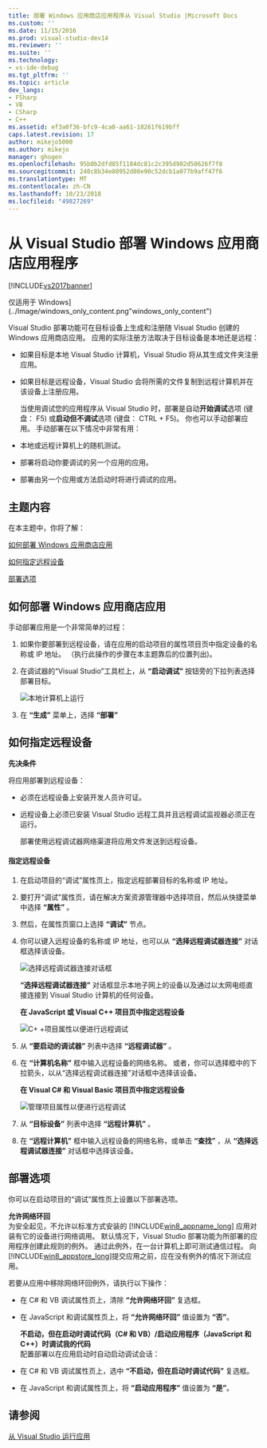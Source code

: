 ```yaml
---
title: 部署 Windows 应用商店应用程序从 Visual Studio |Microsoft Docs
ms.custom: ''
ms.date: 11/15/2016
ms.prod: visual-studio-dev14
ms.reviewer: ''
ms.suite: ''
ms.technology:
- vs-ide-debug
ms.tgt_pltfrm: ''
ms.topic: article
dev_langs:
- FSharp
- VB
- CSharp
- C++
ms.assetid: ef3a0f36-bfc9-4ca0-aa61-18261f619bff
caps.latest.revision: 17
author: mikejo5000
ms.author: mikejo
manager: ghogen
ms.openlocfilehash: 95b0b2dfd85f1184dc81c2c395d902d50626f7f8
ms.sourcegitcommit: 240c8b34e80952d00e90c52dcb1a077b9aff47f6
ms.translationtype: MT
ms.contentlocale: zh-CN
ms.lasthandoff: 10/23/2018
ms.locfileid: "49827269"
---
```

# <a name="deploy-windows-store-apps-from-visual-studio"></a>从 Visual Studio 部署 Windows 应用商店应用程序
[!INCLUDE[vs2017banner](../includes/vs2017banner.md)]

仅适用于 Windows] (../Image/windows_only_content.png"windows_only_content")  
  
 Visual Studio 部署功能可在目标设备上生成和注册随 Visual Studio 创建的 Windows 应用商店应用。 应用的实际注册方法取决于目标设备是本地还是远程：  
  
- 如果目标是本地 Visual Studio 计算机，Visual Studio 将从其生成文件夹注册应用。  
  
- 如果目标是远程设备，Visual Studio 会将所需的文件复制到远程计算机并在该设备上注册应用。  
  
  当使用调试您的应用程序从 Visual Studio 时，部署是自动**开始调试**选项 (键盘： F5) 或**启动但不调试**选项 (键盘： CTRL + F5)。 你也可以手动部署应用。 手动部署在以下情况中非常有用：  
  
- 本地或远程计算机上的随机测试。  
  
- 部署将启动你要调试的另一个应用的应用。  
  
- 部署由另一个应用或方法启动时将进行调试的应用。  
  
##  <a name="BKMK_In_this_topic"></a> 主题内容  
 在本主题中，你将了解：  
  
 [如何部署 Windows 应用商店应用](#BKMK_How_to_deploy_a_Windows_Store_app)  
  
 [如何指定远程设备](#BKMK_How_to_specify_a_remote_device)  
  
 [部署选项](#BKMK_Deployment_options)  
  
##  <a name="BKMK_How_to_deploy_a_Windows_Store_app"></a> 如何部署 Windows 应用商店应用  
 手动部署应用是一个非常简单的过程：  
  
1.  如果你要部署到远程设备，请在应用的启动项目的属性项目页中指定设备的名称或 IP 地址。 （执行此操作的步骤在本主题靠后的位置列出)。  
  
2.  在调试器的“Visual Studio”工具栏上，从 **“启动调试”** 按钮旁的下拉列表选择部署目标。  
  
     ![本地计算机上运行](../debugger/media/vsrun-f5-local.png "VSRUN_F5_Local")  
  
3.  在 **“生成”** 菜单上，选择 **“部署”**  
  
##  <a name="BKMK_How_to_specify_a_remote_device"></a> 如何指定远程设备  
 **先决条件**  
  
 将应用部署到远程设备：  
  
-   必须在远程设备上安装开发人员许可证。  
  
-   远程设备上必须已安装 Visual Studio 远程工具并且远程调试监视器必须正在运行。  
  
     部署使用远程调试器网络渠道将应用文件发送到远程设备。  
  
#### <a name="to-specify-a-remote-device"></a>指定远程设备  
  
1. 在启动项目的“调试”属性页上，指定远程部署目标的名称或 IP 地址。  
  
2. 要打开“调试”属性页，请在解决方案资源管理器中选择项目，然后从快捷菜单中选择 **“属性”** 。  
  
3. 然后，在属性页窗口上选择 **“调试”** 节点。  
  
4. 你可以键入远程设备的名称或 IP 地址，也可以从 **“选择远程调试器连接”** 对话框选择该设备。  
  
    ![选择远程调试器连接对话框](../debugger/media/vsrun-selectremotedebuggerdlg.png "VSRUN_SelectRemoteDebuggerDlg")  
  
    **“选择远程调试器连接”** 对话框显示本地子网上的设备以及通过以太网电缆直接连接到 Visual Studio 计算机的任何设备。  
  
   **在 JavaScript 或 Visual C++ 项目页中指定远程设备**  
  
   ![C&#43; &#43;项目属性以便进行远程调试](../debugger/media/vsrun-cpp-projprop-remote.png "VSRUN_CPP_ProjProp_Remote")  
  
5. 从 **“要启动的调试器”** 列表中选择 **“远程调试器”** 。  
  
6. 在 **“计算机名称”** 框中输入远程设备的网络名称。 或者，你可以选择框中的下拉箭头，以从“选择远程调试器连接”对话框中选择该设备。  
  
   **在 Visual C# 和 Visual Basic 项目页中指定远程设备**  
  
   ![管理项目属性以便进行远程调试](../debugger/media/vsrun-managed-projprop-remote.png "VSRUN_Managed_ProjProp_Remote")  
  
7. 从 **“目标设备”** 列表中选择 **“远程计算机”** 。  
  
8. 在 **“远程计算机”** 框中输入远程设备的网络名称，或单击 **“查找”** ，从 **“选择远程调试器连接”** 对话框中选择该设备。  
  
##  <a name="BKMK_Deployment_options"></a> 部署选项  
 你可以在启动项目的“调试”属性页上设置以下部署选项。  
  
 **允许网络环回**  
 为安全起见，不允许以标准方式安装的 [!INCLUDE[win8_appname_long](../includes/win8-appname-long-md.md)] 应用对装有它的设备进行网络调用。 默认情况下，Visual Studio 部署功能为所部署的应用程序创建此规则的例外。 通过此例外，在一台计算机上即可测试通信过程。 向 [!INCLUDE[win8_appstore_long](../includes/win8-appstore-long-md.md)]提交应用之前，应在没有例外的情况下测试应用。  
  
 若要从应用中移除网络环回例外，请执行以下操作：  
  
- 在 C# 和 VB 调试属性页上，清除 **“允许网络环回”** 复选框。  
  
- 在 JavaScript 和调试属性页上，将 **“允许网络环回”** 值设置为 **“否”**。  
  
  **不启动，但在启动时调试代码（C# 和 VB）/启动应用程序（JavaScript 和 C++）时调试我的代码**  
  配置部署以在应用启动时自动启动调试会话：  
  
- 在 C# 和 VB 调试属性页上，选中 **“不启动，但在启动时调试代码”** 复选框。  
  
- 在 JavaScript 和调试属性页上，将 **“启动应用程序”** 值设置为 **“是”**。  
  
## <a name="see-also"></a>请参阅  
 [从 Visual Studio 运行应用](../debugger/run-store-apps-from-visual-studio.md)



